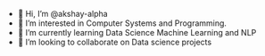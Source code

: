 - 👋 Hi, I’m @akshay-alpha
- 👀 I’m interested in Computer Systems and Programming.
- 🌱 I’m currently learning Data Science Machine Learning and NLP
- 💞️ I’m looking to collaborate on Data science projects



<!---
akshay-alpha/akshay-alpha is a ✨ special ✨ repository because its `README.md` (this file) appears on your GitHub profile.
You can click the Preview link to take a look at your changes.
--->
